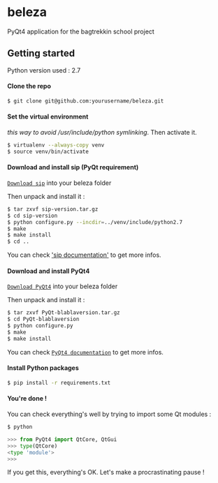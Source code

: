 # beleza

PyQt4 application for the bagtrekkin school project

## Getting started

Python version used : 2.7

#### Clone the repo

```bash
$ git clone git@github.com:yourusername/beleza.git
````

#### Set the virtual environment 

*this way to avoid /usr/include/python symlinking*.
Then activate it.

```bash
$ virtualenv --always-copy venv
$ source venv/bin/activate
```

#### Download and install sip (PyQt requirement) 


[`Download sip`](http://www.riverbankcomputing.com/software/sip/download) into your beleza folder


Then unpack and install it : 
```bash
$ tar zxvf sip-version.tar.gz
$ cd sip-version
$ python configure.py --incdir=../venv/include/python2.7
$ make
$ make install
$ cd ..
```

You can check ['sip documentation'](http://pyqt.sourceforge.net/Docs/sip4/) to get more infos.


#### Download and install PyQt4


[`Download PyQt4`](http://www.riverbankcomputing.com/software/pyqt/download) into your beleza folder


Then unpack and install it : 
```bash
$ tar zxvf PyQt-blablaversion.tar.gz
$ cd PyQt-blablaversion
$ python configure.py 
$ make
$ make install
```


You can check [`PyQt4 documentation`](http://pyqt.sourceforge.net/Docs/PyQt4/) to get more infos.


#### Install Python packages

```bash
$ pip install -r requirements.txt
```


#### You're done !

You can check everything's well by trying to import some Qt modules :

```bash
$ python
````
```python
>>> from PyQt4 import QtCore, QtGui
>>> type(QtCore)
<type 'module'>
>>>
```

If you get this, everything's OK. Let's make a procrastinating pause !



